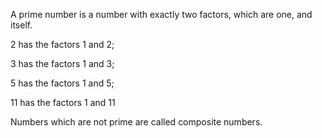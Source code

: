A prime number is a number with exactly two factors, which are one, and
itself.

2 has the factors 1 and 2;

3 has the factors 1 and 3;

5 has the factors 1 and 5;

11 has the factors 1 and 11

Numbers which are not prime are called composite numbers.
